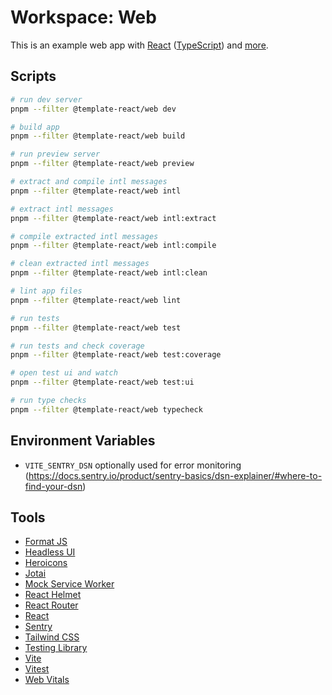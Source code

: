 # Workspace: Web

This is an example web app with [React](https://reactjs.org) ([TypeScript](https://www.typescriptlang.org)) and [more](#tools).

## Scripts

```sh
# run dev server
pnpm --filter @template-react/web dev

# build app
pnpm --filter @template-react/web build

# run preview server
pnpm --filter @template-react/web preview

# extract and compile intl messages
pnpm --filter @template-react/web intl

# extract intl messages
pnpm --filter @template-react/web intl:extract

# compile extracted intl messages
pnpm --filter @template-react/web intl:compile

# clean extracted intl messages
pnpm --filter @template-react/web intl:clean

# lint app files
pnpm --filter @template-react/web lint

# run tests
pnpm --filter @template-react/web test

# run tests and check coverage
pnpm --filter @template-react/web test:coverage

# open test ui and watch
pnpm --filter @template-react/web test:ui

# run type checks
pnpm --filter @template-react/web typecheck
```

## Environment Variables

- `VITE_SENTRY_DSN` optionally used for error monitoring (https://docs.sentry.io/product/sentry-basics/dsn-explainer/#where-to-find-your-dsn)

## Tools

- [Format JS](https://formatjs.io)
- [Headless UI](https://headlessui.dev)
- [Heroicons](https://heroicons.com)
- [Jotai](https://jotai.pmnd.rs)
- [Mock Service Worker](https://mswjs.io)
- [React Helmet](https://github.com/nfl/react-helmet)
- [React Router](https://reactrouter.com)
- [React](https://reactjs.org)
- [Sentry](https://sentry.io)
- [Tailwind CSS](https://tailwindcss.com)
- [Testing Library](https://testing-library.com)
- [Vite](https://vitejs.dev)
- [Vitest](https://vitest.dev)
- [Web Vitals](https://github.com/GoogleChrome/web-vitals)
